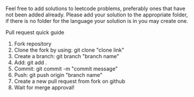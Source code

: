 Feel free to add solutions to leetcode problems, preferably ones that have not been added already.
Please add your solution to the appropriate folder, if there is no folder for the language your solution is in you may create one.

Pull request quick guide
1. Fork repository
2. Clone the fork by using: git clone "clone link"
3. Create a branch: git branch "branch name"
4. Add: git add .
5. Commit: git commit -m "commit message"
6. Push: git push origin "branch name"
7. Create a new pull request from fork on github
8. Wait for merge approval!